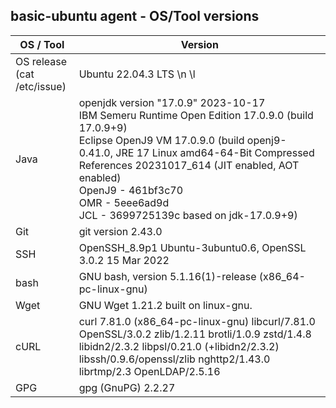 ## basic-ubuntu agent - OS/Tool versions

| OS / Tool | Version |
| -----------------|---------|
| OS release <br> (cat /etc/issue) | Ubuntu 22.04.3 LTS \n \l |
| Java | openjdk version "17.0.9" 2023-10-17<br>IBM Semeru Runtime Open Edition 17.0.9.0 (build 17.0.9+9)<br>Eclipse OpenJ9 VM 17.0.9.0 (build openj9-0.41.0, JRE 17 Linux amd64-64-Bit Compressed References 20231017_614 (JIT enabled, AOT enabled)<br>OpenJ9   - 461bf3c70<br>OMR      - 5eee6ad9d<br>JCL      - 3699725139c based on jdk-17.0.9+9) |
| Git | git version 2.43.0 |
| SSH | OpenSSH_8.9p1 Ubuntu-3ubuntu0.6, OpenSSL 3.0.2 15 Mar 2022 |
| bash | GNU bash, version 5.1.16(1)-release (x86_64-pc-linux-gnu) |
| Wget | GNU Wget 1.21.2 built on linux-gnu. |
| cURL | curl 7.81.0 (x86_64-pc-linux-gnu) libcurl/7.81.0 OpenSSL/3.0.2 zlib/1.2.11 brotli/1.0.9 zstd/1.4.8 libidn2/2.3.2 libpsl/0.21.0 (+libidn2/2.3.2) libssh/0.9.6/openssl/zlib nghttp2/1.43.0 librtmp/2.3 OpenLDAP/2.5.16 |
| GPG | gpg (GnuPG) 2.2.27 |